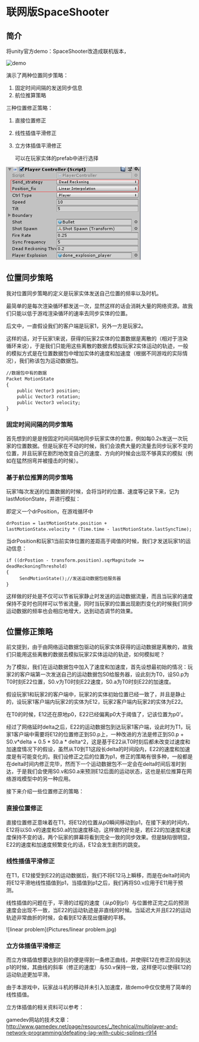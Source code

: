 # 联网版SpaceShooter

## 简介

将unity官方demo：SpaceShooter改造成联机版本，

![demo](Pictures/demo.gif)

演示了两种位置同步策略：

1. 固定时间间隔的发送同步信息
2. 航位推算策略

三种位置修正策略：

1. 直接位置修正
2. 线性插值平滑修正
3. 立方体插值平滑修正

   可以在玩家实体的prefab中进行选择

![1](Pictures/1.png)

## 位置同步策略

我对位置同步策略的定义是玩家实体发送自己位置的频率以及时机。

最简单的是每次渲染循环都发送一次，显然这样的话会消耗大量的网络资源。故我们只能以低于游戏渲染循环的速率去同步实体的位置。

后文中，一直假设我们的客户端是玩家1，另外一方是玩家2。

这样的话，对于玩家1来说，获得的玩家2实体的位置数据是离散的（相对于渲染循环来说），于是我们只能用这些离散的数据去模拟玩家2实体运动的轨迹，一般的模拟方式是在位置数据包中增加实体的速度和加速度（根据不同游戏的实际情况），我们称该包为运动数据包。

```
//数据包中有的数据
Packet MotionState
{
    public Vector3 position;
    public Vector3 rotation;
    public Vector3 velocity;
}
```

### 固定时间间隔的同步策略

首先想到的是是按固定时间间隔地同步玩家实体的位置，例如每0.2s发送一次玩家的位置数据。但是玩家在不动的时候，我们会浪费大量的流量去同步玩家不变的位置，并且玩家在剧烈地改变自己的速度、方向的时候会出现不够真实的模拟（例如在猛然拐弯并被撞击的时候）。

### 基于航位推算的同步策略

玩家1每次发送的位置数据的时候，会将当时的位置、速度等记录下来，记为lastMotionState，并进行模拟：

即定义一个drPosition，在游戏循环中

```
drPostion = lastMotionState.position + 
lastMotionState.velocity * (Time.time - lastMotionState.lastSyncTime);
```

当drPosition和玩家1当前实体位置的差距高于阈值的时候，我们才发送玩家1的运动信息：

```
if ((drPostion - transform.position).sqrMagnitude >= deadReckoningThreshold)
{
     SendMotionState();//发送运动数据包给服务器
}
```

这样做的好处是不仅可以节省玩家静止时发送的运动数据流量，而且当玩家的速度保持不变时也同样可以节省流量，同时当玩家的位置出现剧烈变化的时候我们同步运动数据的频率也会相应地增大，达到动态调节的效果。



## 位置修正策略

前文提到，由于由网络运动数据包驱动的玩家实体获得的运动数据是离散的，故我们只能用这些离散的数据去模拟玩家2实体运动的轨迹，如何模拟呢？

为了模拟，我们在运动数据包中加入了速度和加速度，首先设想最初始的情况：玩家2的客户端第一次发送自己的运动数据包S0给服务器，设此刻为T0，设S0.p为T0时刻E22位置，S0.v为T0时刻E22速度，S0.a为T0时刻E22的加速度。

假设玩家1和玩家2的客户端中，玩家2的实体初始位置已经一致了，并且是静止的，设玩家1客户端内玩家2的实体为E12，玩家2客户端内玩家2的实体为E22。

在T0的时候，E12还在原地p0，E22已经偏离p0大于阈值了，记该位置为p0'。

经过了网络延时delta之后，E22的运动数据包到达玩家1客户端，设此时为T1，玩家1客户端中需要将E12的位置修正到S0.p上，一种改进的方法是修正到S0.p + S0.v*delta + 0.5 * S0.a * delta^2，这是基于E22从T0时刻后都未改变过速度和加速度情况下的假设，虽然从T0到T1这段长delta的时间段内，E22的速度和加速度是有可能变化的。我们设修正之后的位置为p1，修正的策略有很多种，一般都是在delta时间内修正完毕，然而下一个运动数据包不一定会在delta时间后准时到达，于是我们会使用S0.v和S0.a来预测E12后面的运动状态，这也是航位推算在网络游戏模型中的另一种应用。

接下来介绍一些位置修正的策略：

### 直接位置修正

直接位置修正意味着在T1，将E12的位置从p0瞬间移动到p1，在接下来的时间内，E12将以S0.v的速度和S0.a的加速度移动，这样做的好处是，若E22的加速度和速度保持不变的话，两个玩家的屏幕将看到完全一致的同步效果。但是缺陷很明显，E22的速度和加速度频繁变化的话，E12会发生剧烈的跳变。

### 线性插值平滑修正

在T1，E12接受到E22的运动数据后，我们不将E12马上瞬移，而是在delta时间内将E12平滑地线性插值到p1，当插值到p1之后，我们再将S0.v应用于E11用于预测。

线性插值的问题在于，平滑的过程的速度（从p0到p1）与位置修正完之后的预测速度会出现不一致，当E22的运动轨迹是非直线的时候。当延迟大并且E22的运动轨迹非常曲折的时候，会看到E12表现出僵硬的平移。

![linear problem](Pictures/linear problem.jpg)

### 立方体插值平滑修正

而立方体插值想要达到的目的便是得到一条修正曲线，并使得E12在修正阶段到达p1的时候，其曲线的斜率（修正的速度）与S0.v保持一致，这样便可以使得E12的运动轨迹更加平滑。

由于本游戏中，玩家战斗机的移动并未引入加速度，故demo中仅仅使用了简单的线性插值。

立方体插值的相关资料可以参考：

gamedev网站的技术文章：http://www.gamedev.net/page/resources/_/technical/multiplayer-and-network-programming/defeating-lag-with-cubic-splines-r914

























